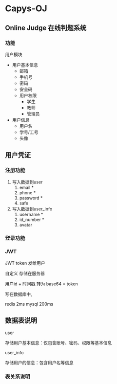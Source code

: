 # Capys-OJ

## Online Judge 在线判题系统

### 功能
用户模块
- 用户基本信息
  - 邮箱
  - 手机号
  - 密码
  - 安全码
  - 用户权限
    - 学生
    - 教师
    - 管理员
- 用户信息
  - 用户名
  - 学号/工号
  - 头像

## 用户凭证

### 注册功能

1. 写入数据到user
   1. email *
   2. phone *
   3. password *
   4. safe
2. 写入数据到user_info
   1. username *
   2. id_number *
   3. avatar



### 登录功能



### JWT

JWT token 发给用户

自定义 存储在服务器


用户id + 时间戳 转为 base64 = token

写在数据库中,

redis 2ms
mysql 200ms





## 数据表说明

user

存储用户基本信息：仅包含账号、密码、权限等基本信息

user_info

存储用户的信息：包含用户名等信息


### 表关系说明
